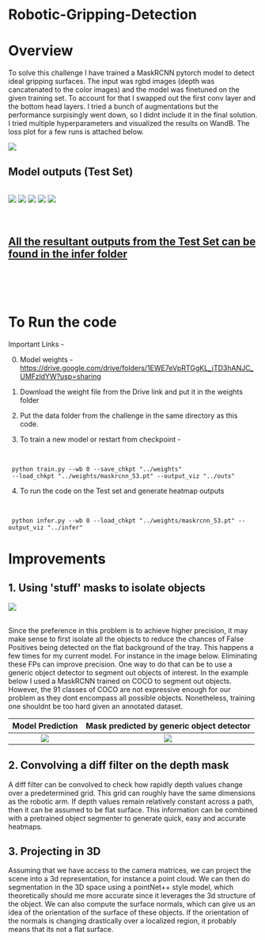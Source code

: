 # Robotic-Gripping-Detection

# Overview

To solve this challenge I have trained a MaskRCNN pytorch model to detect ideal gripping surfaces. The input was rgbd images (depth was cancatenated to the color images) and the model was finetuned on the given training set. To account for that I swapped out the first conv layer and the bottom head layers. I tried a bunch of augmentations but the performance surpisingly went down, so I didnt include it in the final solution. I tried multiple hyperparameters and visualized the results on WandB. The loss plot for a few runs is attached below.

<img src = './assets/wb_chart.png'>

<br>

## Model outputs (Test Set)

<br>

<img src = './infer/144_0.png'>
<img src = './infer/103_0.png'>
<img src = './infer/574_0.png'>
<img src = './infer/278_0.png'>
<img src = './infer/987_0.png'>
<br><br><br>

## <ins>All the resultant outputs from the Test Set can be found in the <b>infer</b> folder</ins>

<br><br><br>

# To Run the code

Important Links -

0. Model weights - https://drive.google.com/drive/folders/1EWE7eVpRTGgKL_jTD3hANJC_UMFzldYW?usp=sharing

1. Download the weight file from the Drive link and put it in the weights folder
2. Put the data folder from the challenge in the same directory as this code.
3. To train a new model or restart from checkpoint -

   <br>

```
 python train.py --wb 0 --save_chkpt "../weights"
 --load_chkpt "../weights/maskrcnn_53.pt" --output_viz "../outs"

```

4. To run the code on the Test set and generate heatmap outputs

   <br>

```
 python infer.py --wb 0 --load_chkpt "../weights/maskrcnn_53.pt" --output_viz "../infer"
```

# Improvements

## 1. Using 'stuff' masks to isolate objects

<img src = './assets/eg2.png'>
<br><br>

Since the preference in this problem is to achieve higher precision, it may make sense to first isolate all the objects to reduce the chances of False Positives being detected on the flat background of the tray.
This happens a few times for my current model. For instance in the image below. Eliminating these FPs can improve precision. One way to do that
can be to use a generic object detector to segment out objects of interest. In the example below I used a MaskRCNN trained on COCO to segment out objects. However, the 91 classes of COCO are not expressive enough for our problem as they dont encompass all possible objects. Nonetheless, training one shouldnt be too hard given an annotated dataset.

|   Model Prediction    | Mask predicted by generic object detector |
| :-------------------: | :---------------------------------------: |
| ![](./infer/16_0.png) |          ![](./assets/16_0.png)           |

## 2. Convolving a diff filter on the depth mask

A diff filter can be convolved to check how rapidly depth values change over a predetermined grid. This grid can roughly have the same dimensions as the robotic arm. If depth values remain relatively constant across a path, then it can be assumed to be flat surface. This information can be combined with a pretrained object segmenter to generate quick, easy and accurate heatmaps.

## 3. Projecting in 3D

Assuming that we have access to the camera matrices, we can project the scene into a 3d representation, for instance a point cloud. We can then do segmentation in the 3D space using a pointNet++ style model, which theoretically should me more accurate since it leverages the 3d structure of the object. We can also compute the surface normals, which can give us an idea of the orientation of the surface of these objects. If the orientation of the normals is changing drastically over a localized region, it probably means that its not a flat surface.
